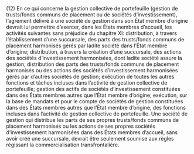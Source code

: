 (12) En ce qui concerne la gestion collective de portefeuille (gestion de trusts/fonds communs de placement ou de sociétés d’investissement), l’agrément délivré à une société de gestion dans son État membre d’origine devrait lui permettre d’exercer, dans les États membres d’accueil, les activités suivantes sans préjudice du chapitre XI: distribution, à travers l’établissement d’une succursale, des parts des trusts/fonds communs de placement harmonisés gérés par ladite société dans l’État membre d’origine; distribution, à travers la création d’une succursale, des actions des sociétés d’investissement harmonisées, dont ladite société assure la gestion; distribution des parts des trusts/fonds communs de placement harmonisés ou des actions des sociétés d’investissement harmonisées gérés par d’autres sociétés de gestion; exécution de toutes les autres fonctions et tâches incluses dans l’activité de gestion collective de portefeuille; gestion des actifs de sociétés d’investissement constituées dans des États membres autres que l’État membre d’origine; exécution, sur la base de mandats et pour le compte de sociétés de gestion constituées dans des États membres autres que l’État membre d’origine, des fonctions incluses dans l’activité de gestion collective de portefeuille. Une société de gestion qui distribue les parts de ses propres trusts/fonds communs de placement harmonisés ou les actions de ses propres sociétés d’investissement harmonisées dans des États membres d’accueil, sans avoir créé une succursale, devrait être seulement soumise aux règles régissant la commercialisation transfrontalière.
